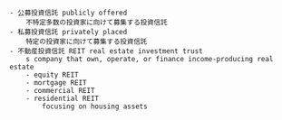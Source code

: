 
    - 公募投資信託 publicly offered
        不特定多数の投資家に向けて募集する投資信託
    - 私募投資信託 privately placed
        特定の投資家に向けて募集する投資信託
    - 不動産投資信託 REIT real estate investment trust
        s company that own, operate, or finance income-producing real estate
        - equity REIT
        - mortgage REIT
        - commercial REIT
        - residential REIT
            focusing on housing assets